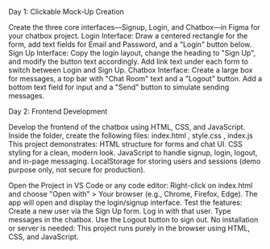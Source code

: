  Day 1: Clickable Mock-Up Creation
 
Create the three core interfaces—Signup, Login, and Chatbox—in Figma for your chatbox project.
Login Interface: Draw a centered rectangle for the form, add text fields for Email and Password, and a "Login" button below.
Sign Up Interface: Copy the login layout, change the heading to "Sign Up", and modify the button text accordingly.
Add link text under each form to switch between Login and Sign Up.
Chatbox Interface: Create a large box for messages, a top bar with "Chat Room" text and a "Logout" button.
Add a bottom text field for input and a "Send" button to simulate sending messages.

Day 2: Frontend Development

Develop the frontend of the chatbox using HTML, CSS, and JavaScript.
Inside the folder, create the following files:
index.html , style.css , index.js
This project demonstrates:
HTML structure for forms and chat UI.
CSS styling for a clean, modern look.
JavaScript to handle signup, login, logout, and in-page messaging.
LocalStorage for storing users and sessions (demo purpose only, not secure for production).

Open the Project in VS Code or any code editor:
Right-click on index.html and choose "Open with" > Your browser (e.g., Chrome, Firefox, Edge).
The app will open and display the login/signup interface.
Test the features:
Create a new user via the Sign Up form.
Log in with that user.
Type messages in the chatbox.
Use the Logout button to sign out.
No installation or server is needed:
This project runs purely in the browser using HTML, CSS, and JavaScript.
